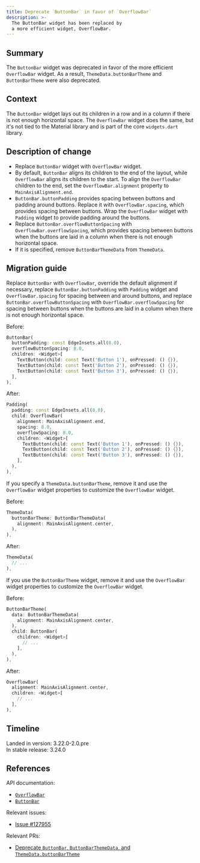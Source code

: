 ```yaml
---
title: Deprecate `ButtonBar` in favor of `OverflowBar`
description: >-
  The ButtonBar widget has been replaced by
  a more efficient widget, OverflowBar.
---
```


## Summary

The `ButtonBar` widget was deprecated in favor of
the more efficient `OverflowBar` widget.
As a result, `ThemeData.buttonBarTheme` and
`ButtonBarTheme` were also deprecated.

## Context

The `ButtonBar` widget lays out its children in a row and
in a column if there is not enough horizontal space.
The `OverflowBar` widget does the same, but it's
not tied to the Material library and is part of the core `widgets.dart` library.

## Description of change

- Replace `ButtonBar` widget with `OverflowBar` widget.
- By default, `ButtonBar` aligns its children to the end of the layout, while
  `OverflowBar` aligns its children to the start.
  To align the `OverflowBar` children to the end, set
  the `OverflowBar.alignment` property to `MainAxisAlignment.end`.
- `ButtonBar.buttonPadding` provides spacing
  between buttons and padding around buttons.
  Replace it with `OverflowBar.spacing`, which provides spacing between buttons.
  Wrap the `OverflowBar` widget with `Padding` widget to
  provide padding around the buttons.
- Replace `ButtonBar.overflowButtonSpacing` with `OverflowBar.overflowSpacing`,
  which provides spacing between buttons when the buttons are laid in a column
  when there is not enough horizontal space.
- If it is specified, remove `ButtonBarThemeData` from `ThemeData`.

## Migration guide

Replace `ButtonBar` with `OverflowBar`, override the default alignment if
necessary, replace `ButtonBar.buttonPadding` with `Padding` widget and
`OverflowBar.spacing` for spacing between and around buttons, and replace
`ButtonBar.overflowButtonSpacing` with `OverflowBar.overflowSpacing` for
spacing between buttons when the buttons are laid in a column when there is not
enough horizontal space.

Before:

```dart
ButtonBar(
  buttonPadding: const EdgeInsets.all(8.0),
  overflowButtonSpacing: 8.0,
  children: <Widget>[
    TextButton(child: const Text('Button 1'), onPressed: () {}),
    TextButton(child: const Text('Button 2'), onPressed: () {}),
    TextButton(child: const Text('Button 3'), onPressed: () {}),
  ],
),
```

After:

```dart
Padding(
  padding: const EdgeInsets.all(8.0),
  child: OverflowBar(
    alignment: MainAxisAlignment.end,
    spacing: 8.0,
    overflowSpacing: 8.0,
    children: <Widget>[
      TextButton(child: const Text('Button 1'), onPressed: () {}),
      TextButton(child: const Text('Button 2'), onPressed: () {}),
      TextButton(child: const Text('Button 3'), onPressed: () {}),
    ],
  ),
),
```

If you specify a `ThemeData.buttonBarTheme`, remove it and
use the `OverflowBar` widget properties to customize the `OverflowBar` widget.

Before:

```dart
ThemeData(
  buttonBarTheme: ButtonBarThemeData(
    alignment: MainAxisAlignment.center,
  ),
),
```

After:

```dart
ThemeData(
  // ...
),
```

If you use the `ButtonBarTheme` widget, remove it and
use the `OverflowBar` widget properties to customize the `OverflowBar` widget.

Before:

```dart
ButtonBarTheme(
  data: ButtonBarThemeData(
    alignment: MainAxisAlignment.center,
  ),
  child: ButtonBar(
    children: <Widget>[
      // ...
    ],
  ),
),
```

After:

```dart
OverflowBar(
  alignment: MainAxisAlignment.center,
  children: <Widget>[
    // ...
  ],
),
```

## Timeline

Landed in version: 3.22.0-2.0.pre<br>
In stable release: 3.24.0

## References

API documentation:

- [`OverflowBar`][]
- [`ButtonBar`][]

Relevant issues:

- [Issue #127955][]

Relevant PRs:

- [Deprecate `ButtonBar`, `ButtonBarThemeData`, and `ThemeData.buttonBarTheme`][]

[`OverflowBar`]: {{site.api}}/flutter/widgets/OverflowBar-class.html
[`ButtonBar`]: {{site.api}}/flutter/material/ButtonBar-class.html
[Issue #127955]: {{site.repo.flutter}}/issues/127955
[Deprecate `ButtonBar`, `ButtonBarThemeData`, and `ThemeData.buttonBarTheme`]: {{site.repo.flutter}}/pull/145523
